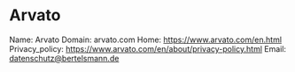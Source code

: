 
# Arvato

Name: Arvato
Domain: arvato.com
Home: https://www.arvato.com/en.html
Privacy_policy: https://www.arvato.com/en/about/privacy-policy.html
Email: datenschutz@bertelsmann.de
